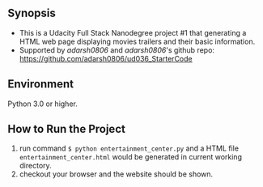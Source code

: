 ## Synopsis

  - This is a Udacity Full Stack Nanodegree project \#1 that generating a HTML web page displaying movies trailers and their basic information.
  - Supported by *adarsh0806* and *adarsh0806*'s github repo:  https://github.com/adarsh0806/ud036_StarterCode

## Environment

Python 3.0 or higher.

## How to Run the Project

  1. run command ```$ python entertainment_center.py``` and a HTML file ```entertainment_center.html``` would be generated in current working directory.
  2. checkout your browser and the website should be shown.
